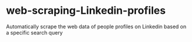 # web-scraping-Linkedin-profiles
Automatically scrape the web data of people profiles on Linkedin based on a specific search query
